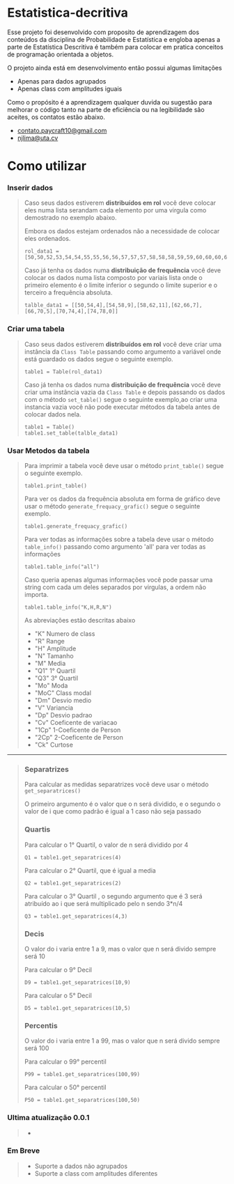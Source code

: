 # Estatistica-decritiva
Esse projeto foi desenvolvido com proposito de aprendizagem dos conteúdos da disciplina de Probabilidade e Estatística e engloba 
apenas a parte de Estatística Descritiva é também para colocar em pratica conceitos de programação orientada a objetos.

O projeto ainda está em desenvolvimento então possui algumas limitações 
 - Apenas para dados agrupados 
 - Apenas class com amplitudes iguais
 
Como o propósito é a aprendizagem qualquer duvida ou sugestão para melhorar o código tanto na parte de eficiência ou na legibilidade 
são aceites, os contatos estão abaixo.
- contato.paycraft10@gmail.com
- njlima@uta.cv

# Como utilizar

### Inserir dados
>Caso seus dados estiverem  **distribuídos em rol** você deve colocar eles numa lista serandam cada elemento por uma virgula como demostrado no exemplo abaixo.
>
>Embora os dados estejam ordenados não a necessidade de colocar eles ordenados.
>````
>rol_data1 = [50,50,52,53,54,54,55,55,56,56,57,57,57,58,58,58,59,59,60,60,60,60,61,61,62,62,62,63,63,64,65,66,67,68,68,69,70]
>````
> Caso já tenha os dados numa **distribuição de frequência** você deve colocar os dados numa lista composto por variais lista onde o primeiro elemento é o limite inferior o segundo o limite superior e o terceiro a frequência absoluta.
> ````
> talble_data1 = [[50,54,4],[54,58,9],[58,62,11],[62,66,7],[66,70,5],[70,74,4],[74,78,0]]
> ````

### Criar uma tabela
>Caso seus dados estiverem **distribuídos em rol** você deve criar uma instância da ``Class Table`` passando como argumento a variável onde está guardado os dados segue o seguinte exemplo. 
>````
>table1 = Table(rol_data1)
>````
> Caso já tenha os dados numa **distribuição de frequência** você deve criar uma instância vazia da ``Class Table`` e depois passando os dados com o método  ``set_table()`` segue o seguinte exemplo,ao criar uma instancia vazia você não pode executar métodos da tabela antes de colocar dados nela.
> ````
> table1 = Table()
>table1.set_table(talble_data1)
>```` 
### Usar Metodos da tabela
>Para imprimir a tabela você deve usar o método ``print_table()`` segue o seguinte exemplo.
>````
>table1.print_table()
>````
>
>Para ver os dados da frequência absoluta em forma de gráfico deve usar o método ``generate_frequacy_grafic()``  segue o seguinte exemplo.
>````
>table1.generate_frequacy_grafic()
>````
>
>Para ver todas as informações sobre a tabela deve usar o método ``table_info()`` passando como argumento 'all' para ver todas as informações 
>````
>table1.table_info("all")
>````
>Caso queria apenas algumas informações você pode passar  uma string com cada um deles separados por virgulas, a ordem não importa.
>````
>table1.table_info("K,H,R,N")
>````
>As abreviações estão descritas abaixo
> - "K"   Numero de class
> - "R"   Range 
> - "H"   Amplitude
> - "N"   Tamanho 
> - "M"   Media
> - "Q1"  1° Quartil 
> - "Q3"  3° Quartil
> - "Mo"  Moda 
> - "MoC" Class modal
> - "Dm"  Desvio medio
> - "V"   Variancia 
> - "Dp"  Desvio padrao 
> - "Cv"  Coeficente de variacao
> - "1Cp" 1-Coeficente de Person 
> - "2Cp" 2-Coeficente de Person
> - "Ck"  Curtose

---
>### Separatrizes
>Para calcular as medidas separatrizes você deve usar o método ``get_separatrices()``
>
>O primeiro argumento é o valor que o n será dividido, e o segundo o valor de i que como padrão é igual a 1 caso não seja passado 
> ### Quartis
>
>Para calcular o 1° Quartil, o valor de n será dividido por 4
>````
>Q1 = table1.get_separatrices(4)
>````
>Para calcular o 2° Quartil, que é igual a media 
>````
>Q2 = table1.get_separatrices(2)
>````
>Para calcular o 3° Quartil , o segundo argumento que é 3 será atribuído ao i que será multiplicado pelo n sendo 3*n/4
>```
>Q3 = table1.get_separatrices(4,3)
>````
> ### Decis
> 
> O valor do i varia entre 1 a 9, mas o valor que n será divido sempre será 10
>
>Para calcular o 9° Decil 
>```
>D9 = table1.get_separatrices(10,9)
>````
>Para calcular o 5° Decil 
>```
>D5 = table1.get_separatrices(10,5)
>````
> ### Percentis
> 
> O valor do i varia entre 1 a 99, mas o valor que n será divido sempre será 100
>
>Para calcular o 99° percentil 
>```
>P99 = table1.get_separatrices(100,99)
>````
>Para calcular o 50° percentil 
>```
>P50 = table1.get_separatrices(100,50)
>````
### Ultima atualização 0.0.1
> - 

### Em  Breve
> - Suporte a dados  não agrupados 
> - Suporte a class com amplitudes diferentes



